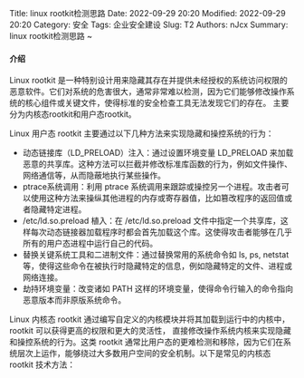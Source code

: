 Title: linux rootkit检测思路
Date: 2022-09-29 20:20
Modified: 2022-09-29 20:20
Category: 安全
Tags: 企业安全建设
Slug: T2
Authors: nJcx
Summary: linux rootkit检测思路 ~

#### 介绍
Linux rootkit 是一种特别设计用来隐藏其存在并提供未经授权的系统访问权限的恶意软件。它们对系统的危害很大，通常非常难以检测，因为它们能够修改操作系统的核心组件或关键文件，使得标准的安全检查工具无法发现它们的存在。 主要分为内核态rootkit和用户态rootkit。

Linux 用户态 rootkit 主要通过以下几种方法来实现隐藏和操控系统的行为：

- 动态链接库（LD_PRELOAD）注入：通过设置环境变量 LD_PRELOAD 来加载恶意的共享库。这种方法可以拦截并修改标准库函数的行为，例如文件操作、网络通信等，从而隐蔽地执行某些操作。
- ptrace系统调用：利用 ptrace 系统调用来跟踪或操控另一个进程。攻击者可以使用这种方法来操纵其他进程的内存或寄存器值，比如篡改程序的返回值或者隐藏特定进程。
- /etc/ld.so.preload 植入：在 /etc/ld.so.preload 文件中指定一个共享库，这样每次动态链接器加载程序时都会首先加载这个库。这使得攻击者能够在几乎所有的用户态进程中运行自己的代码。
- 替换关键系统工具和二进制文件：通过替换常用的系统命令如 ls, ps, netstat 等，使得这些命令在被执行时隐藏特定的信息，例如隐藏特定的文件、进程或网络连接。
- 劫持环境变量：改变诸如 PATH 这样的环境变量，使得命令行输入的命令指向恶意版本而非原版系统命令。



Linux 内核态 rootkit 通过编写自定义的内核模块并将其加载到运行中的内核中，rootkit 可以获得更高的权限和更大的灵活性， 直接修改操作系统内核来实现隐藏和操控系统的行为。这类 rootkit 通常比用户态的更难检测和移除，因为它们在系统层次上运作，能够绕过大多数用户空间的安全机制。以下是常见的内核态 rootkit 技术方法：